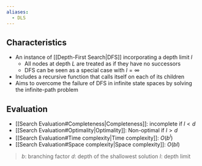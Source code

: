 ```yaml
---
aliases:
  - DLS
---
```


## Characteristics

- An instance of [[Depth-First Search|DFS]] incorporating a depth limit $l$
	- All nodes at depth $L$ are treated as if they have no successors
	- DFS can be seen as a special case with $l=\infty$
- Includes a recursive function that calls itself on each of its children
- Aims to overcome the failure of DFS in infinite state spaces by solving the infinite-path problem

## Evaluation

- [[Search Evaluation#Completeness|Completeness]]: incomplete if $l<d$
- [[Search Evaluation#Optimality|Optimality]]: Non-optimal if $l>d$
- [[Search Evaluation#Time complexity|Time complexity]]: $O(b^l)$
- [[Search Evaluation#Space complexity|Space complexity]]: $O(bl)$

> $b$: branching factor
> $d$: depth of the shallowest solution
> $l$: depth limit